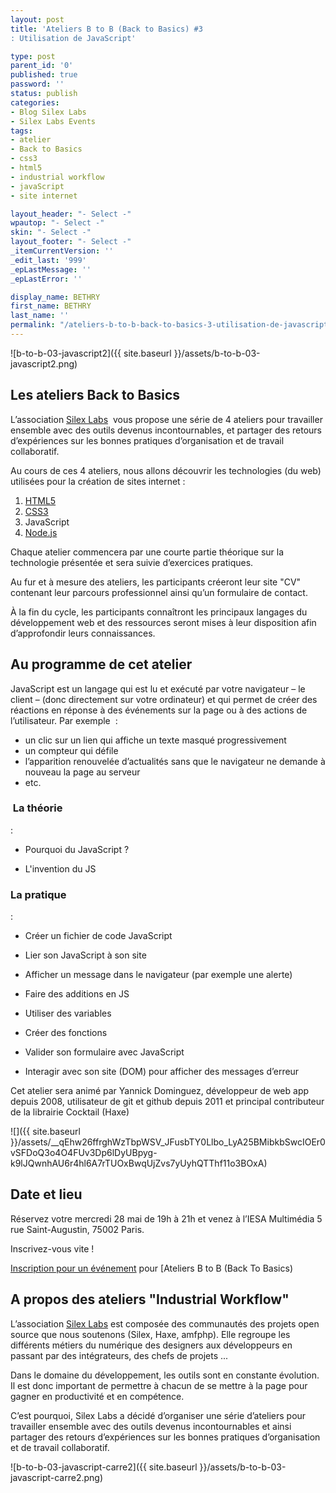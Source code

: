 ```yaml
---
layout: post
title: 'Ateliers B to B (Back to Basics) #3
: Utilisation de JavaScript'

type: post
parent_id: '0'
published: true
password: ''
status: publish
categories:
- Blog Silex Labs
- Silex Labs Events
tags:
- atelier
- Back to Basics
- css3
- html5
- industrial workflow
- javaScript
- site internet

layout_header: "- Select -"
wpautop: "- Select -"
skin: "- Select -"
layout_footer: "- Select -"
_itemCurrentVersion: ''
_edit_last: '999'
_epLastMessage: ''
_epLastError: ''

display_name: BETHRY
first_name: BETHRY
last_name: ''
permalink: "/ateliers-b-to-b-back-to-basics-3-utilisation-de-javascript/"
---
```


![b-to-b-03-javascript2]({{ site.baseurl }}/assets/b-to-b-03-javascript2.png)

Les ateliers Back to Basics
---------------------------

L’association [Silex Labs](https://www.silexlabs.org/ "Site silex labs")  vous propose une série de 4 ateliers pour travailler ensemble avec des outils devenus incontournables, et partager des retours d’expériences sur les bonnes pratiques d’organisation et de travail collaboratif.

Au cours de ces 4 ateliers, nous allons découvrir les technologies (du web) utilisées pour la création de sites internet
: 
1.  [HTML5](https://www.silexlabs.org/201952/the-blog/blog-silex-labs/ateliers-b-to-b-back-to-basics-1-initiation-a-lhtml-5/ "Atelier HTML5")
2.  [CSS3](https://www.silexlabs.org/201972/the-blog/blog-silex-labs/ateliers-b-to-b-back-to-basics-2-notions-css3/ "Atelier CSS3")
3.  JavaScript
4.  [Node.js](https://www.silexlabs.org/201977/the-blog/blog-silex-labs/ateliers-b-to-b-back-to-basics-4-debuter-node-js "Atelier Nodejs")

Chaque atelier commencera par une courte partie théorique sur la technologie présentée et sera suivie d’exercices pratiques.

Au fur et à mesure des ateliers, les participants créeront leur site "CV" contenant leur parcours professionnel ainsi qu’un formulaire de contact.

À la fin du cycle, les participants connaîtront les principaux langages du développement web et des ressources seront mises à leur disposition afin d’approfondir leurs connaissances.

Au programme de cet atelier
---------------------------

JavaScript est un langage qui est lu et exécuté par votre navigateur – le client – (donc directement sur votre ordinateur) et qui permet de créer des réactions en réponse à des événements sur la page ou à des actions de l’utilisateur. Par exemple  :

*   un clic sur un lien qui affiche un texte masqué progressivement
*   un compteur qui défile
*   l’apparition renouvelée d’actualités sans que le navigateur ne demande à nouveau la page au serveur
*   etc.

###  La théorie
: 
*   Pourquoi du JavaScript ?
    
*   L'invention du JS
    

### La pratique
: 
*   Créer un fichier de code JavaScript
    
*   Lier son JavaScript à son site
    

*   Afficher un message dans le navigateur (par exemple une alerte)
    
*   Faire des additions en JS
    
*   Utiliser des variables
    
*   Créer des fonctions
    
*   Valider son formulaire avec JavaScript
    
*   Interagir avec son site (DOM) pour afficher des messages d’erreur
    

Cet atelier sera animé par Yannick Dominguez, développeur de web app depuis 2008, utilisateur de git et github depuis 2011 et principal contributeur de la librairie Cocktail (Haxe)

![]({{ site.baseurl }}/assets/__qEhw26ffrghWzTbpWSV_JFusbTY0Llbo_LyA25BMibkbSwcIOEr0vSFDoQ3o4O4FUv3Dp6lDyUBpyg-k9lJQwnhAU6r4hl6A7rTUOxBwqUjZvs7yUyhQTThf11o3BOxA)

Date et lieu
------------

Réservez votre mercredi 28 mai de 19h à 21h et venez à l’IESA Multimédia 5 rue Saint-Augustin, 75002 Paris.

Inscrivez-vous vite !

[Inscription pour un événement](http://www.eventbrite.fr/r/etckt) pour [Ateliers B to B (Back To Basics)


A propos des ateliers "Industrial Workflow"
-------------------------------------------

L’association [Silex Labs](https://www.silexlabs.org/) est composée des communautés des projets open source que nous soutenons (Silex, Haxe, amfphp). Elle regroupe les différents métiers du numérique des designers aux développeurs en passant par des intégrateurs, des chefs de projets ...

Dans le domaine du développement, les outils sont en constante évolution. Il est donc important de permettre à chacun de se mettre à la page pour gagner en productivité et en compétence.

C’est pourquoi, Silex Labs a décidé d’organiser une série d’ateliers pour travailler ensemble avec des outils devenus incontournables et ainsi partager des retours d’expériences sur les bonnes pratiques d’organisation et de travail collaboratif.

![b-to-b-03-javascript-carre2]({{ site.baseurl }}/assets/b-to-b-03-javascript-carre2.png)
